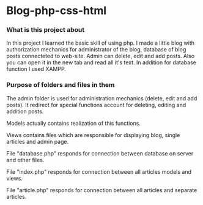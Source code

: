 # Blog-php-css-html
### What is this project about
 In this project I learned the basic skill of using php. I made a little blog with authorization mechanics for administrator of the blog, database of blog posts connecteted to web-site. Admin can delete, edit and add posts. Also you can open it in the new tab and read all it's text. In addition for database function I used XAMPP. 

### Рurpose of folders and files in them
 The admin folder is used for administration mechanics (delete, edit and add posts). It redirect for special functions account for deleting, editing and addition posts. 
 
  Models actually contains realization of this functions.
 
  Views contains files which are responsible for displaying blog, single articles and admin page.
 
  File "database.php" responds for connection between database on server and other files. 
 
  File "index.php" responds for connection between all articles models and views.
 
  File "article.php" responds for connection between all articles and separate articles. 
 
 
